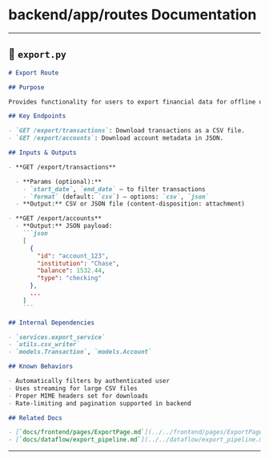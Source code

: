 # backend/app/routes Documentation

---

## 📘 `export.py`

````markdown
# Export Route

## Purpose

Provides functionality for users to export financial data for offline use or import into third-party tools. Formats include CSV and JSON. This route supports exporting transactions, accounts, and budget summaries.

## Key Endpoints

- `GET /export/transactions`: Download transactions as a CSV file.
- `GET /export/accounts`: Download account metadata in JSON.

## Inputs & Outputs

- **GET /export/transactions**

  - **Params (optional):**
    - `start_date`, `end_date` — to filter transactions
    - `format` (default: `csv`) — options: `csv`, `json`
  - **Output:** CSV or JSON file (content-disposition: attachment)

- **GET /export/accounts**
  - **Output:** JSON payload:
    ```json
    [
      {
        "id": "account_123",
        "institution": "Chase",
        "balance": 1532.44,
        "type": "checking"
      },
      ...
    ]
    ```

## Internal Dependencies

- `services.export_service`
- `utils.csv_writer`
- `models.Transaction`, `models.Account`

## Known Behaviors

- Automatically filters by authenticated user
- Uses streaming for large CSV files
- Proper MIME headers set for downloads
- Rate-limiting and pagination supported in backend

## Related Docs

- [`docs/frontend/pages/ExportPage.md`](../../frontend/pages/ExportPage.md)
- [`docs/dataflow/export_pipeline.md`](../../dataflow/export_pipeline.md)
````

---

